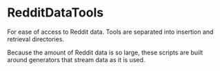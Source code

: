 # RedditDataTools

For ease of access to Reddit data.  Tools are separated into insertion and
retrieval directories.

Because the amount of Reddit data is so large, these scripts are built around
generators that stream data as it is used.

